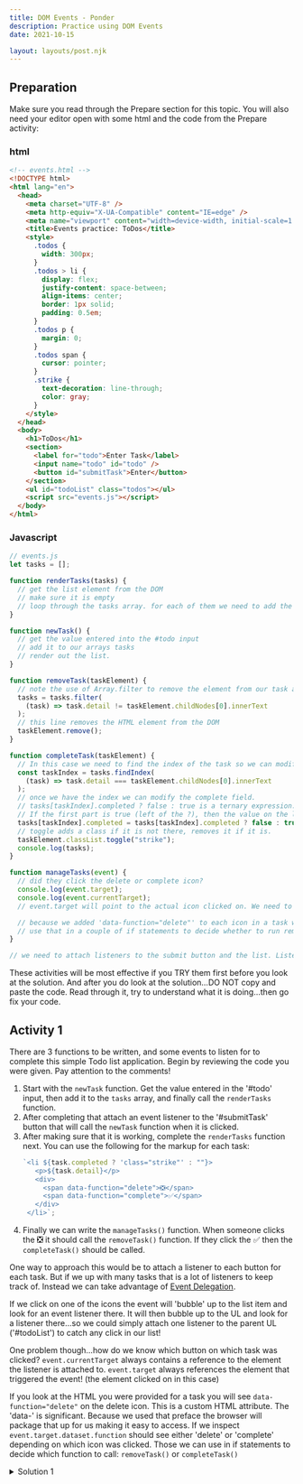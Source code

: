 ```yaml
---
title: DOM Events - Ponder
description: Practice using DOM Events
date: 2021-10-15

layout: layouts/post.njk
---
```


## Preparation

Make sure you read through the Prepare section for this topic. You will also need your editor open with some html and the code from the Prepare activity:

### html

```html
<!-- events.html -->
<!DOCTYPE html>
<html lang="en">
  <head>
    <meta charset="UTF-8" />
    <meta http-equiv="X-UA-Compatible" content="IE=edge" />
    <meta name="viewport" content="width=device-width, initial-scale=1.0" />
    <title>Events practice: ToDos</title>
    <style>
      .todos {
        width: 300px;
      }
      .todos > li {
        display: flex;
        justify-content: space-between;
        align-items: center;
        border: 1px solid;
        padding: 0.5em;
      }
      .todos p {
        margin: 0;
      }
      .todos span {
        cursor: pointer;
      }
      .strike {
        text-decoration: line-through;
        color: gray;
      }
    </style>
  </head>
  <body>
    <h1>ToDos</h1>
    <section>
      <label for="todo">Enter Task</label>
      <input name="todo" id="todo" />
      <button id="submitTask">Enter</button>
    </section>
    <ul id="todoList" class="todos"></ul>
    <script src="events.js"></script>
  </body>
</html>
```

### Javascript

```javascript
// events.js
let tasks = [];

function renderTasks(tasks) {
  // get the list element from the DOM
  // make sure it is empty
  // loop through the tasks array. for each of them we need to add the HTML markup for a todo.
}

function newTask() {
  // get the value entered into the #todo input
  // add it to our arrays tasks
  // render out the list.
}

function removeTask(taskElement) {
  // note the use of Array.filter to remove the element from our task array
  tasks = tasks.filter(
    (task) => task.detail != taskElement.childNodes[0].innerText
  );
  // this line removes the HTML element from the DOM
  taskElement.remove();
}

function completeTask(taskElement) {
  // In this case we need to find the index of the task so we can modify it.
  const taskIndex = tasks.findIndex(
    (task) => task.detail === taskElement.childNodes[0].innerText
  );
  // once we have the index we can modify the complete field.
  // tasks[taskIndex].completed ? false : true is a ternary expression.
  // If the first part is true (left of the ?), then the value on the left of the : will get returned, otherwise the value on the right of the : will be returned.
  tasks[taskIndex].completed = tasks[taskIndex].completed ? false : true;
  // toggle adds a class if it is not there, removes it if it is.
  taskElement.classList.toggle("strike");
  console.log(tasks);
}

function manageTasks(event) {
  // did they click the delete or complete icon?
  console.log(event.target);
  console.log(event.currentTarget);
  // event.target will point to the actual icon clicked on. We need to get the parent li to work with however. HINT: Remember element.closest()? Look it up if you don't

  // because we added 'data-function="delete"' to each icon in a task we can access a dataset property on our target
  // use that in a couple of if statements to decide whether to run removeTask or completeTask
}

// we need to attach listeners to the submit button and the list. Listen for a click, call the 'newTask' function on submit and call the 'manageTasks' function if either of the icons are clicked in the list of tasks.
```

These activities will be most effective if you TRY them first before you look at the solution. And after you do look at the solution...DO NOT copy and paste the code. Read through it, try to understand what it is doing...then go fix your code.

## Activity 1

There are 3 functions to be written, and some events to listen for to complete this simple Todo list application. Begin by reviewing the code you were given. Pay attention to the comments!

1. Start with the `newTask` function. Get the value entered in the '#todo' input, then add it to the `tasks` array, and finally call the `renderTasks` function.
2. After completing that attach an event listener to the '#submitTask' button that will call the `newTask` function when it is clicked.
3. After making sure that it is working, complete the `renderTasks` function next. You can use the following for the markup for each task:
   ```javascript
   `<li ${task.completed ? 'class="strike"' : ""}>
      <p>${task.detail}</p>
      <div>
        <span data-function="delete">❎</span>
        <span data-function="complete">✅</span>
      </div>
    </li>`;
   ```
4. Finally we can write the `manageTasks()` function. When someone clicks the ❎ it should call the `removeTask()` function. If they click the ✅ then the `completeTask()` should be called.

<div class="callout">

One way to approach this would be to attach a listener to each button for each task. But if we up with many tasks that is a lot of listeners to keep track of. Instead we can take advantage of [Event Delegation](https://davidwalsh.name/event-delegate).

If we click on one of the icons the event will 'bubble' up to the list item and look for an event listener there. It will then bubble up to the UL and look for a listener there...so we could simply attach one listener to the parent UL ('#todoList') to catch any click in our list!

One problem though...how do we know which button on which task was clicked? `event.currentTarget` always contains a reference to the element the listener is attached to. `event.target` always references the element that triggered the event! (the element clicked on in this case)

If you look at the HTML you were provided for a task you will see `data-function="delete"` on the delete icon. This is a custom HTML attribute. The 'data-' is significant. Because we used that preface the browser will package that up for us making it easy to access. If we inspect `event.target.dataset.function` should see either 'delete' or 'complete' depending on which icon was clicked. Those we can use in if statements to decide which function to call: `removeTask()` or `completeTask()`

 </div>

<details>
<summary>Solution 1</summary>

```javascript
let tasks = [];

function renderTasks(tasks) {
  const listElement = document.querySelector("#todoList");
  listElement.innerHTML = "";
  tasks.forEach((task) => {
    listElement.innerHTML += `
    <li ${task.completed ? 'class="strike"' : ""}>
      <p>${task.detail}</p>
      <div>
        <span data-function="delete">❎</span>
        <span data-function="complete">✅</span>
      </div>
    </li>`;
  });
}

function newTask() {
  const task = document.querySelector("#todo").value;
  tasks.push({ detail: task, completed: false });
  renderTasks(tasks);
}

function removeTask(taskElement) {
  tasks = tasks.filter(
    (task) => task.detail != taskElement.childNodes[0].innerText
  );
  taskElement.remove();
}

function completeTask(taskElement) {
  const taskIndex = tasks.findIndex(
    (task) => task.detail === taskElement.childNodes[0].innerText
  );
  tasks[taskIndex].completed = tasks[taskIndex].completed ? false : true;
  taskElement.classList.toggle("strike");
  console.log(tasks);
}

function manageTasks(e) {
  // did they click the delete or complete icon?
  console.log(e.target);
  const parent = e.target.closest("li");
  if (e.target.dataset.function === "delete") {
    removeTask(parent);
  }
  if (e.target.dataset.function === "complete") {
    completeTask(parent);
  }
}

document.querySelector("#submitTask").addEventListener("click", newTask);
document.querySelector("#todoList").addEventListener("click", manageTasks);

renderTasks(tasks);
```

</details>
